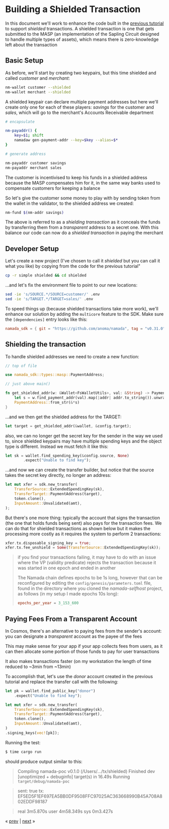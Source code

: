 # Building a Shielded Transaction

In this document we'll work to enhance the code built in the [previous tutorial](../simple/README.md) to support *shielded* transactions.  A shielded transaction is one that gets submitted to the MASP (an implementation of the Sapling Circuit designed to handle multiple types of assets), which means there is zero-knowledge left about the transaction

## Basic Setup

As before, we'll start by creating two keypairs, but this time shielded and called *customer* and *merchant*:

```bash
nm-wallet customer --shielded
nm-wallet merchant --shielded
```

A shielded keypair can declare multiple payment addresses but here we'll create only one for each of these players: *savings* for the customer and *sales*, which will go to the merchant's Accounts Receivable department

```bash
# encapsulate

nm-payaddr() {
    key=$1; shift
    namadaw gen-payment-addr --key=$key --alias=$*
}

# generate address

nm-payaddr customer savings
nm-payaddr merchant sales
```

The customer is incentivised to keep his funds in a shielded address because the MASP compensates him for it, in the same way banks used to compensate customers for keeping a balance

So let's give the customer some money to play with by sending token from the wallet in the validator, to the shielded address we created:

```bash
nm-fund $(nm-addr savings)
```

The above is referred to as a *shielding transaction* as it conceals the funds by transferring them from a *transparent* address to a secret one.  With this balance our code can now do a *shielded transaction* in paying the merchant

## Developer Setup

Let's create a new project (I've chosen to call it _shielded_ but you can call it what you like) by copying from the code for the previous tutorial"

```bash
cp -r simple shielded && cd shielded
```

...and let's fix the environment file to point to our new locations:

```bash
sed -ie 's/SOURCE.*/SOURCE=customer/' .env
sed -ie 's/TARGET.*/TARGET=sales/' .env
```

To speed things up (because shielded transactions take more work), we'll enhance our solution by adding the `multicore` feature to the SDK.  Make sure the `[dependencies]` entry looks like this:

```toml
namada_sdk = { git = "https://github.com/anoma/namada", tag = "v0.31.0", default-features = false, features = ["tendermint-rpc", "std", "async-client", "async-send", "download-params", "rand", "multicore"] }
```

## Shielding the transaction

To handle shielded addresses we need to create a new function:

```rust
// top of file

use namada_sdk::types::masp::PaymentAddress;

// just above main()

fn get_shielded_addr(w: &Wallet<FsWalletUtils>, val: &String) -> PaymentAddress {
	let s = w.find_payment_addr(val).map(|addr| addr.to_string()).unwrap();
	PaymentAddress::from_str(&*s)
}
```

...and we then get the shielded address for the TARGET:

```rust
let target = get_shielded_addr(&wallet, &config.target);
```

also, we can no longer get the secret key for the sender in the way we used to, since shielded keypairs may have multiple spending keys and the object type is different.  Instead we must fetch it like this:

```rust
let sk = wallet.find_spending_key(&config.source, None)
		.expect("Unable to find key");
```

...and now we can create the transfer builder, but notice that the source takes the secret key directly, no longer an address:

```rust
let mut xfer = sdk.new_transfer(	
    TransferSource::ExtendedSpendingKey(sk),
    TransferTarget::PaymentAddress(target),
    token.clone(),
    InputAmount::Unvalidated(amt),
);
```

But there's one more thing: typically the account that signs the transaction (the one that holds funds being sent) also pays for the transaction fees.  We can do that for shielded transactions as shown below but it makes the processing more costly as it requires the system to perform 2 transactions:

```rust
xfer.tx.disposable_signing_key = true;
xfer.tx.fee_unshield = Some(TransferSource::ExtendedSpendingKey(sk));
```

> if you find your transactions failing, it may have to do with an issue where the VP (validity predicate) rejects the transaction because it was started in one epoch and ended in another
> 
> The Namada chain defines epochs to be 1s long, however that can be reconfigured by editing the `config/genesis/parameters.toml` file, found in the directory where you cloned the *namada-selfhost* project, as follows (in my setup I made epochs 10s long):
> 
> ```toml
> epochs_per_year = 3_153_600
> ```

## Paying Fees From a Transparent Account

In Cosmos, there's an alternative to paying fees from the sender's account: you can designate a *transparent* account as the payee of the fees

This may make sense for your app if your app collects fees from users, as it can then allocate some portion of those funds to pay for user transactions

It also makes transactions faster (on my workstation the length of time reduced to ~3min from ~13min)

To accomplish that, let's use the *donor* account created in the previous tutorial and replace the transfer call with the following:

```rust
let pk = wallet.find_public_key("donor")
    .expect("Unable to find key");

let mut xfer = sdk.new_transfer(
    TransferSource::ExtendedSpendingKey(sk),
    TransferTarget::PaymentAddress(target),
    token.clone(),
    InputAmount::Unvalidated(amt),
)
.signing_keys(vec![pk]);
```

Running the test:

```bash
$ time cargo run
```

should produce output similar to this:

> Compiling namada-poc v0.1.0 (/Users/.../tx/shielded)
> Finished dev [unoptimized + debuginfo] target(s) in 16.49s
> Running `target/debug/namada-poc`

> sent: true
> tx: EF5ED5F1EF697EA5BB0DF9508FFC97025AC363668990B45A708A802EDDF98187

> real	3m5.870s
> user	4m58.349s
> sys	0m3.427s


> 

« [prev](../simple/README.md) | [next](../IBC/README.md) »